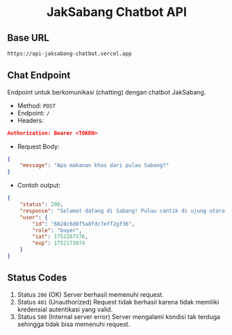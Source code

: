 <h1 align="center">JakSabang Chatbot API</h1>

## Base URL

```bash
https://api-jaksabang-chatbot.vercel.app
```

## Chat Endpoint

Endpoint untuk berkomunikasi (chatting) dengan chatbot JakSabang.

- Method: `POST`
- Endpoint: `/`
- Headers:

```json
Authorization: Bearer <TOKEN>
```

- Request Body:

```json
{
    "message": "Apa makanan khas dari pulau Sabang?"
}
```

- Contoh output:

```json
{
    "status": 200,
    "response": "Selamat datang di Sabang! Pulau cantik di ujung utara Aceh ini memang memiliki kekayaan kuliner yang sangat beragam dan lezat. Salah satu makanan khas Sabang yang sangat populer adalah Sate Gurita...",
    "user": {
        "id": "6828c6d8f5a8fdc7eff2gf36",
        "role": "buyer",
        "iat": 1752267576,
        "exp": 1752173074
    }
}
```

## Status Codes

1. Status `200` (OK)
    Server berhasil memenuhi request.
2. Status `401` (Unauthorized)
    Request tidak berhasil karena tidak memiliki kredensial autentikasi yang valid.
3. Status `500` (Internal server error)
    Server mengalami kondisi tak terduga sehingga tidak bisa memenuhi request.